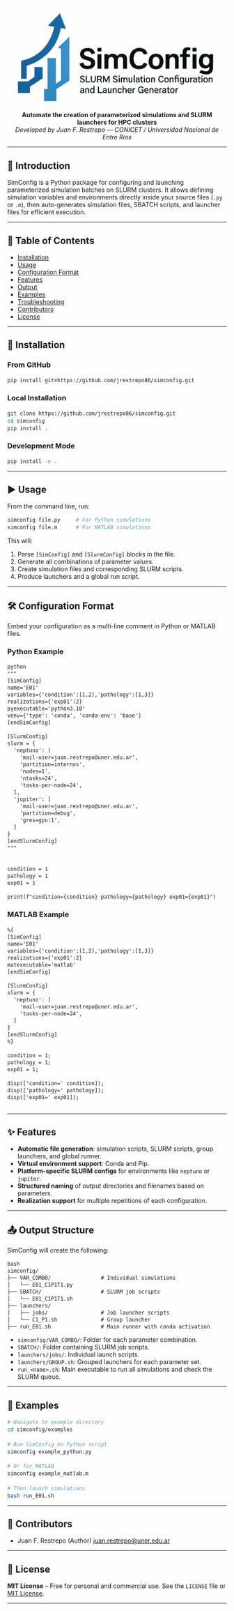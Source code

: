 <p align="center">
  <img src="assets/simconfig_logo.png" alt="SimConfig Logo" width="500"/>
</p>

<p align="center">
  <b>Automate the creation of parameterized simulations and SLURM launchers for HPC clusters</b><br>
  <i>Developed by Juan F. Restrepo — CONICET / Universidad Nacional de Entre Ríos</i>
</p>

---

## 📖 Introduction

SimConfig is a Python package for configuring and launching parameterized
simulation batches on SLURM clusters. It allows defining simulation variables
and environments directly inside your source files (`.py` or `.m`), then
auto-generates simulation files, SBATCH scripts, and launcher files for
efficient execution.

---

## 📂 Table of Contents

- [Installation](#installation)
- [Usage](#usage)
- [Configuration Format](#configuration-format)
- [Features](#features)
- [Output](#output)
- [Examples](#examples)
- [Troubleshooting](#troubleshooting)
- [Contributors](#contributors)
- [License](#license)

---

## 💾 Installation

### From GitHub

```bash
pip install git+https://github.com/jrestrepo86/simconfig.git
```

### Local Installation

```bash
git clone https://github.com/jrestrepo86/simconfig.git
cd simconfig
pip install .
```

### Development Mode

```bash
pip install -e .
```

---

## ▶️ Usage

From the command line, run:

```bash
simconfig file.py     # For Python simulations
simconfig file.m      # For MATLAB simulations
```

This will:

1. Parse `[SimConfig]` and `[SlurmConfig]` blocks in the file.
2. Generate all combinations of parameter values.
3. Create simulation files and corresponding SLURM scripts.
4. Produce launchers and a global run script.

---

## 🛠️ Configuration Format

Embed your configuration as a multi-line comment in Python or MATLAB files.

### Python Example

```
python
"""
[SimConfig]
name='E01'
variables={'condition':[1,2],'pathology':[1,3]}
realizations={'exp01':2}
pyexecutable='python3.10'
venv={'type': 'conda', 'conda-env': 'base'}
[endSimConfig]

[SlurmConfig]
slurm = {
  'neptuno': [
    'mail-user=juan.restrepo@uner.edu.ar',
    'partition=internos',
    'nodes=1',
    'ntasks=24',
    'tasks-per-node=24',
  ],
  'jupiter': [
    'mail-user=juan.restrepo@uner.edu.ar',
    'partition=debug',
    'gres=gpu:1',
  ]
}
[endSlurmConfig]
"""


condition = 1
pathology = 1
exp01 = 1

print(f"condition={condition} pathology={pathology} exp01={exp01}")

```

### MATLAB Example

```
%{
[SimConfig]
name='E01'
variables={'condition':[1,2],'pathology':[1,3]}
realizations={'exp01':2}
matexecutable='matlab'
[endSimConfig]

[SlurmConfig]
slurm = {
  'neptuno': [
    'mail-user=juan.restrepo@uner.edu.ar',
    'tasks-per-node=24',
  ]
}
[endSlurmConfig]
%}

condition = 1;
pathology = 1;
exp01 = 1;

disp(['condition=' condition]);
disp(['pathology=' pathology]);
disp(['exp01=' exp01]);


```

---

## ✨ Features

- **Automatic file generation**: simulation scripts, SLURM scripts, group
  launchers, and global runner.
- **Virtual environment support**: Conda and Pip.
- **Platform-specific SLURM configs** for environments like `neptuno` or `jupiter`.
- **Structured naming** of output directories and filenames based on parameters.
- **Realization support** for multiple repetitions of each configuration.

---

## 📤 Output Structure

SimConfig will create the following:

```
bash
simconfig/
├── VAR_COMBO/                # Individual simulations
│   └── E01_C1P1T1.py
├── SBATCH/                   # SLURM job scripts
│   └── E01_C1P1T1.sh
├── launchers/
│   ├── jobs/                 # Job launcher scripts
│   └── C1_P1.sh              # Group launcher
├── run_E01.sh                # Main runner with conda activation
```

- `simconfig/VAR_COMBO/`: Folder for each parameter combination.
- `SBATCH/`: Folder containing SLURM job scripts.
- `launchers/jobs/`: Individual launch scripts.
- `launchers/GROUP.sh`: Grouped launchers for each parameter set.
- `run_<name>.sh`: Main executable to run all simulations and check the SLURM
  queue.

---

## 🧪 Examples

```bash
# Navigate to example directory
cd simconfig/examples

# Run SimConfig on Python script
simconfig example_python.py

# Or for MATLAB
simconfig example_matlab.m

# Then launch simulations
bash run_E01.sh
```

---

## 👥 Contributors

- Juan F. Restrepo (Author)
  [juan.restrepo@uner.edu.ar](mailto:juan.restrepo@uner.edu.ar)

---

## 📜 License

**MIT License** – Free for personal and commercial use. See the `LICENSE` file
or [MIT License](https://opensource.org/licenses/MIT).

---
